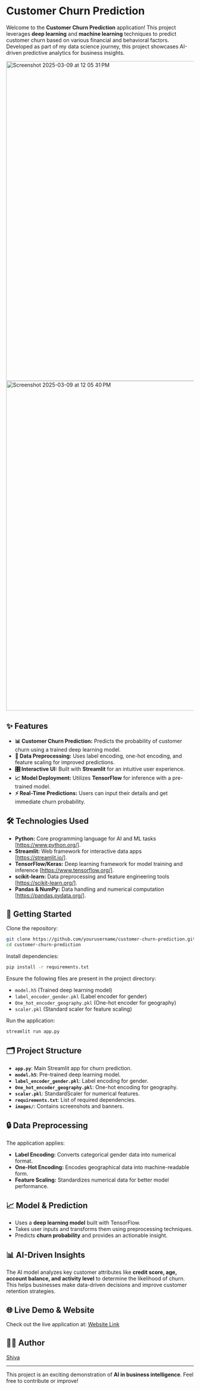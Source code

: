 # Customer Churn Prediction

Welcome to the **Customer Churn Prediction** application! This project leverages **deep learning** and **machine learning** techniques to predict customer churn based on various financial and behavioral factors. Developed as part of my data science journey, this project showcases AI-driven predictive analytics for business insights.

<img width="859" alt="Screenshot 2025-03-09 at 12 05 31 PM" src="https://github.com/user-attachments/assets/17643bb4-22cf-4df4-b3b0-e3245e5bba35" />
<img width="886" alt="Screenshot 2025-03-09 at 12 05 40 PM" src="https://github.com/user-attachments/assets/8226dff1-c0e2-40b2-9985-5b8a1acaccd1" />


## ✨ Features
- **📊 Customer Churn Prediction:** Predicts the probability of customer churn using a trained deep learning model.
- **🔄 Data Preprocessing:** Uses label encoding, one-hot encoding, and feature scaling for improved predictions.
- **🎛️ Interactive UI:** Built with **Streamlit** for an intuitive user experience.
- **📈 Model Deployment:** Utilizes **TensorFlow** for inference with a pre-trained model.
- **⚡ Real-Time Predictions:** Users can input their details and get immediate churn probability.

## 🛠️ Technologies Used
- **Python:** Core programming language for AI and ML tasks [https://www.python.org/].
- **Streamlit:** Web framework for interactive data apps [https://streamlit.io/].
- **TensorFlow/Keras:** Deep learning framework for model training and inference [https://www.tensorflow.org/].
- **scikit-learn:** Data preprocessing and feature engineering tools [https://scikit-learn.org/].
- **Pandas & NumPy:** Data handling and numerical computation [https://pandas.pydata.org/].

## 🚀 Getting Started
Clone the repository:
```bash
git clone https://github.com/yourusername/customer-churn-prediction.git
cd customer-churn-prediction
```

Install dependencies:
```bash
pip install -r requirements.txt
```

Ensure the following files are present in the project directory:
- `model.h5` (Trained deep learning model)
- `label_encoder_gender.pkl` (Label encoder for gender)
- `One_hot_encoder_geography.pkl` (One-hot encoder for geography)
- `scaler.pkl` (Standard scaler for feature scaling)

Run the application:
```bash
streamlit run app.py
```

## 🗂️ Project Structure
- **`app.py`**: Main Streamlit app for churn prediction.
- **`model.h5`**: Pre-trained deep learning model.
- **`label_encoder_gender.pkl`**: Label encoding for gender.
- **`One_hot_encoder_geography.pkl`**: One-hot encoding for geography.
- **`scaler.pkl`**: StandardScaler for numerical features.
- **`requirements.txt`**: List of required dependencies.
- **`images/`**: Contains screenshots and banners.

## 🔒 Data Preprocessing
The application applies:
- **Label Encoding:** Converts categorical gender data into numerical format.
- **One-Hot Encoding:** Encodes geographical data into machine-readable form.
- **Feature Scaling:** Standardizes numerical data for better model performance.

## 📈 Model & Prediction
- Uses a **deep learning model** built with TensorFlow.
- Takes user inputs and transforms them using preprocessing techniques.
- Predicts **churn probability** and provides an actionable insight.

## 📊 AI-Driven Insights
The AI model analyzes key customer attributes like **credit score, age, account balance, and activity level** to determine the likelihood of churn. This helps businesses make data-driven decisions and improve customer retention strategies.

## 🌐 Live Demo & Website
Check out the live application at:
[Website Link](https://churnpredictionshivapro.streamlit.app/)


## 👨‍💻 Author
[Shiva](https://github.com/Shiva9565)

---
This project is an exciting demonstration of **AI in business intelligence**. Feel free to contribute or improve!

